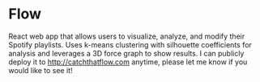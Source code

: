# Flow
React web app that allows users to visualize, analyze, and modify their Spotify playlists. Uses k-means clustering with silhouette coefficients for analysis and leverages a 3D force graph to show results. I can publicly deploy it to <http://catchthatflow.com> anytime, please let me know if you would like to see it!
